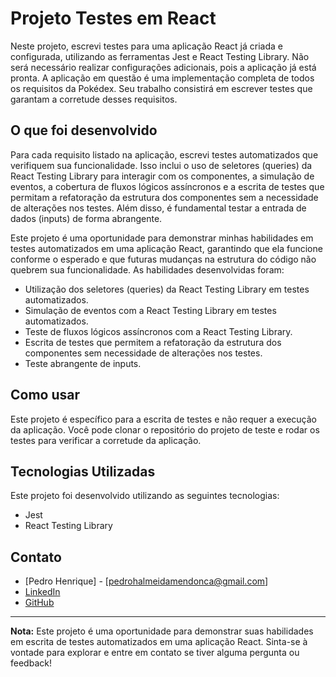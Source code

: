 # Projeto Testes em React

Neste projeto, escrevi testes para uma aplicação React já criada e configurada, utilizando as ferramentas Jest e React Testing Library. Não será necessário realizar configurações adicionais, pois a aplicação já está pronta. A aplicação em questão é uma implementação completa de todos os requisitos da Pokédex. Seu trabalho consistirá em escrever testes que garantam a corretude desses requisitos.

## O que foi desenvolvido

Para cada requisito listado na aplicação, escrevi testes automatizados que verifiquem sua funcionalidade. Isso inclui o uso de seletores (queries) da React Testing Library para interagir com os componentes, a simulação de eventos, a cobertura de fluxos lógicos assíncronos e a escrita de testes que permitam a refatoração da estrutura dos componentes sem a necessidade de alterações nos testes. Além disso, é fundamental testar a entrada de dados (inputs) de forma abrangente.

Este projeto é uma oportunidade para demonstrar minhas habilidades em testes automatizados em uma aplicação React, garantindo que ela funcione conforme o esperado e que futuras mudanças na estrutura do código não quebrem sua funcionalidade. As habilidades desenvolvidas foram:

- Utilização dos seletores (queries) da React Testing Library em testes automatizados.
- Simulação de eventos com a React Testing Library em testes automatizados.
- Teste de fluxos lógicos assíncronos com a React Testing Library.
- Escrita de testes que permitem a refatoração da estrutura dos componentes sem necessidade de alterações nos testes.
- Teste abrangente de inputs.

## Como usar

Este projeto é específico para a escrita de testes e não requer a execução da aplicação. Você pode clonar o repositório do projeto de teste e rodar os testes para verificar a corretude da aplicação.

## Tecnologias Utilizadas

Este projeto foi desenvolvido utilizando as seguintes tecnologias:

- Jest
- React Testing Library

## Contato

- [Pedro Henrique] - [pedrohalmeidamendonca@gmail.com]
- [LinkedIn](https://www.linkedin.com/in/pedrohxiv/)
- [GitHub](https://github.com/pedrohxiv)

---

**Nota:** Este projeto é uma oportunidade para demonstrar suas habilidades em escrita de testes automatizados em uma aplicação React. Sinta-se à vontade para explorar e entre em contato se tiver alguma pergunta ou feedback!
